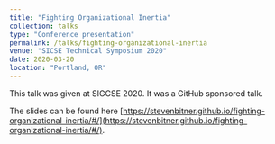```yaml
---
title: "Fighting Organizational Inertia"
collection: talks
type: "Conference presentation"
permalink: /talks/fighting-organizational-inertia
venue: "SICSE Technical Symposium 2020"
date: 2020-03-20
location: "Portland, OR"
---
```



This talk was given at SIGCSE 2020.
It was a GitHub sponsored talk.

The slides can be found here [https://stevenbitner.github.io/fighting-organizational-inertia/#/](https://stevenbitner.github.io/fighting-organizational-inertia/#/).
